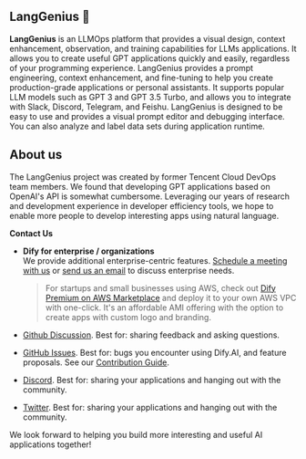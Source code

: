 ## LangGenius 🚀

**LangGenius** is an LLMOps platform that provides a visual design, context enhancement, observation, and training capabilities for LLMs applications. It allows you to create useful GPT applications quickly and easily, regardless of your programming experience. LangGenius provides a prompt engineering, context enhancement, and fine-tuning to help you create production-grade applications or personal assistants. It supports popular LLM models such as GPT 3 and GPT 3.5 Turbo, and allows you to integrate with Slack, Discord, Telegram, and Feishu. LangGenius is designed to be easy to use and provides a visual prompt editor and debugging interface. You can also analyze and label data sets during application runtime.


## About us
The LangGenius project was created by former Tencent Cloud DevOps team members. We found that developing GPT applications based on OpenAI's API is somewhat cumbersome. Leveraging our years of research and development experience in developer efficiency tools, we hope to enable more people to develop interesting apps using natural language.

**Contact Us**

- **Dify for enterprise / organizations</br>**
We provide additional enterprise-centric features. [Schedule a meeting with us](https://cal.com/guchenhe/30min) or [send us an email](mailto:business@dify.ai?subject=[GitHub]Business%20License%20Inquiry) to discuss enterprise needs. </br>
  > For startups and small businesses using AWS, check out [Dify Premium on AWS Marketplace](https://aws.amazon.com/marketplace/pp/prodview-t22mebxzwjhu6) and deploy it to your own AWS VPC with one-click. It's an affordable AMI offering with the option to create apps with custom logo and branding.

- [Github Discussion](https://github.com/langgenius/dify/discussions). Best for: sharing feedback and asking questions.
- [GitHub Issues](https://github.com/langgenius/dify/issues). Best for: bugs you encounter using Dify.AI, and feature proposals. See our [Contribution Guide](https://github.com/langgenius/dify/blob/main/CONTRIBUTING.md).
- [Discord](https://discord.gg/FngNHpbcY7). Best for: sharing your applications and hanging out with the community.
- [Twitter](https://twitter.com/dify_ai). Best for: sharing your applications and hanging out with the community.

We look forward to helping you build more interesting and useful AI applications together!
